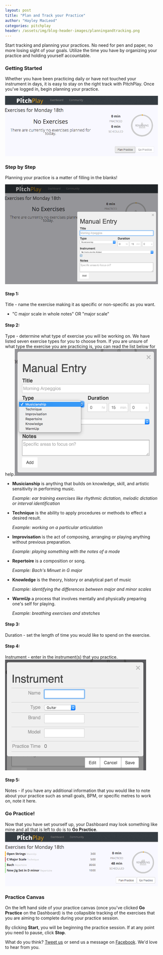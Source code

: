 ```yaml
---
layout: post
title: "Plan and Track your Practice"
author: "Hayley MacLeod"
categories: pitchplay
header: /assets/img/blog-header-images/planningandtracking.png
---
```


Start tracking and planning your practices. No need for pen
and paper, no more losing sight of your goals.
Utilize the time you have by organizing your practice and holding yourself
accountable.

### Getting Started

Whether you have been practicing daily or have not touched
your instrument in days, it is easy to stay on
the right track with PitchPlay.
Once you've logged in, begin planning your practice.

![](/assets/img/2016-04-18/image1.png)

### Step by Step

Planning your practice is a matter of filling
in the blanks!

![](/assets/img/2016-04-18/Image2.png)

#### Step 1:
Title - name the exercise making it as specific
or non-specific as you want.
  - "C major scale in whole notes" OR "major scale"

#### Step 2:
Type - determine what type of exercise you will be working on.
We have listed seven exercise types for you to choose from. If you are unsure of what type the exercise you are practicing is, you can read the list below for help.![](/assets/img/2016-04-18/image3.png)


  - __Musicianship__ is anything that builds on knowledge, skill, and artistic sensitivity in performing music.

    *Example: ear training exercises like rhythmic dictation, melodic dictation or interval identification*
  - __Technique__ is the ability to apply procedures or methods to effect a desired result.

    *Example: working on a particular articulation*
  - __Improvisation__ is the act of composing, arranging or playing anything without previous preparation.

    *Example: playing something with the notes of a mode*
  - __Repertoire__ is a composition or song.

    *Example: Bach's Minuet in G major*
  - __Knowledge__ is the theory, history or analytical part of music

    *Example: identifying the differences between major and minor scales*
  - __WarmUp__ a process that involves mentally and physically preparing one's self for playing.

    *Example: breathing exercises and stretches*

#### Step 3:
Duration - set the length of time you would like to spend on the exercise.

#### Step 4:
Instrument - enter in the instrument(s) that you practice. ![](/assets/img/2016-04-18/image4.png)

#### Step 5:
Notes - if you have any additional information that you would like to note about your practice such as small goals, BPM, or specific metres to work on, note it here.

### Go Practice!
Now that you have set yourself up, your Dashboard may look something like mine and all that is left to do is to  __Go Practice__.
![](/assets/img/2016-04-18/image5.png)

### Practice Canvas

On the left hand side of your practice canvas (once you've clicked __Go Practice__ on the Dashboard) is the
collapsible tracking of the exercises that you
are aiming to complete during your practice session.

By clicking __Start__, you will be beginning the practice session. If at any point you need
to pause, click __Stop__.






What do you think? [Tweet us](https://twitter.com/pitchplayio) or send us a message on [Facebook](https://www.facebook.com/pitchplayio/). We'd love to hear from you.
